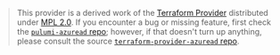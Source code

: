 > This provider is a derived work of the [Terraform Provider](https://github.com/terraform-providers/terraform-provider-azuread)
> distributed under [MPL 2.0](https://www.mozilla.org/en-US/MPL/2.0/). If you encounter a bug or missing feature,
> first check the [`pulumi-azuread` repo](/issues); however, if that doesn't turn up anything,
> please consult the source [`terraform-provider-azuread` repo](https://github.com/terraform-providers/terraform-provider-azuread/issues).
